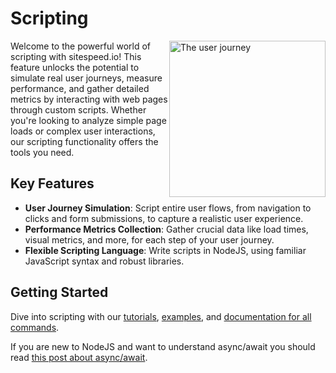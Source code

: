 # Scripting

<img src="https://www.sitespeed.io/img/user-journey.png" style="float: right !important;" alt="The user journey" width="250">

Welcome to the powerful world of scripting with sitespeed.io! This feature unlocks the potential to simulate real user journeys, measure performance, and gather detailed metrics by interacting with web pages through custom scripts. Whether you're looking to analyze simple page loads or complex user interactions, our scripting functionality offers the tools you need.


## Key Features

* **User Journey Simulation**: Script entire user flows, from navigation to clicks and form submissions, to capture a realistic user experience.
* **Performance Metrics Collection**: Gather crucial data like load times, visual metrics, and more, for each step of your user journey.
* **Flexible Scripting Language**: Write scripts in NodeJS, using familiar JavaScript syntax and robust libraries.

## Getting Started

Dive into scripting with our [tutorials](Tutorial-01-Introduction.html), [examples](tutorial-09-Examples.html), and [documentation for all commands](Commands.html). 

If you are new to NodeJS and want to understand async/await you should read [this post about async/await](https://blog.postman.com/understanding-async-await-in-node-js/).